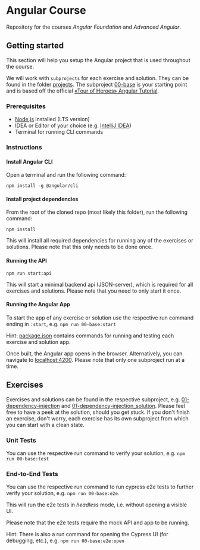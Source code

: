 # Angular Course

Repository for the courses _Angular Foundation_ and _Advanced Angular_.

## Getting started

This section will help you setup the Angular project that is used throughout the course.

We will work with `subprojects` for each exercise and solution. They can be found in the folder [projects](projects).
The subproject [00-base](projects/00-base) is your starting point and is based off the official [«Tour of Heroes» Angular Tutorial](https://angular.io/tutorial).

### Prerequisites
* [Node.js](https://nodejs.org/en/) installed (LTS version)
* IDEA or Editor of your choice (e.g. [IntelliJ IDEA](https://www.jetbrains.com/idea/))
* Terminal for running CLI commands

### Instructions

#### Install Angular CLI
Open a terminal and run the following command:

```
npm install -g @angular/cli
```

#### Install project dependencies

From the root of the cloned repo (most likely this folder), run the following command:

```
npm install
```
This will install all required dependencies for running any of the exercises or solutions. Please note that this only needs to be done once.

#### Running the API
```
npm run start:api
```
This will start a minimal backend api (JSON-server), which is required for all exercises and solutions. Please note that you need to only start it once.

#### Running the Angular App
To start the app of any exercise or solution use the respective run command ending in `:start`, e.g. `npm run 00-base:start`

Hint: [package.json](package.json) contains commands for running and testing each exercise and solution app.

Once built, the Angular app opens in the browser. Alternatively, you can navigate to [localhost:4200](). Please note that only one subproject run at a time.


## Exercises
Exercises and solutions can be found in the respective subproject, e.g. [01-dependency-injection](projects/01-dependency-injection) and [01-dependency-injection_solution](projects/01-dependency-injection_solution). Please feel free to have a peek at the solution, should you get stuck. If you don't finish an exercise, don't worry, each exercise has its own subproject from which you can start with a clean state.

### Unit Tests
You can use the respective run command to verify your solution, e.g. `npm run 00-base:test`

### End-to-End Tests
You can use the respective run command to run cypress e2e tests to further verify your solution, e.g. `npm run 00-base:e2e`.

This will run the e2e tests in _headless_ mode, i.e. without opening a visible UI.

Please note that the e2e tests require the mock API and app to be running.

Hint: There is also a run command for opening the Cypress UI (for debugging, etc.), e.g. `npm run 00-base:e2e:open`
